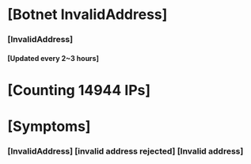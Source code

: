 # [Botnet InvalidAddress]
### [InvalidAddress]
#### [Updated every 2~3 hours]

# [Counting 14944 IPs]

# [Symptoms] 

###   [InvalidAddress] [invalid address rejected] [Invalid address]
